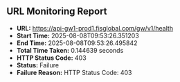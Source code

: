 ## URL Monitoring Report

- **URL:** https://api-gw1-prod1.fisglobal.com/gw/v1/health
- **Start Time:** 2025-08-08T09:53:26.351203
- **End Time:** 2025-08-08T09:53:26.495842
- **Total Time Taken:** 0.144639 seconds
- **HTTP Status Code:** 403
- **Status:** Failure
- **Failure Reason:** HTTP Status Code: 403
